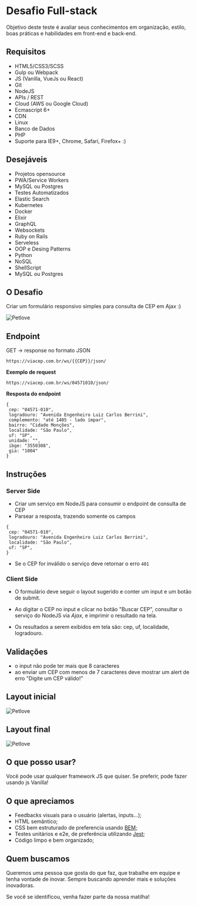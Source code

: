# Desafio Full-stack

Objetivo deste teste é avaliar seus conhecimentos em organização, estilo, boas práticas e habilidades em front-end e back-end.

## Requisitos

- HTML5/CSS3/SCSS
- Gulp ou Webpack
- JS (Vanilla, VueJs ou React)
- Git
- NodeJS
- APIs / REST
- Cloud (AWS ou Google Cloud)
- Ecmascript 6+
- CDN
- Linux
- Banco de Dados
- PHP
- Suporte para IE9+, Chrome, Safari, Firefox+ :)

## Desejáveis
- Projetos opensource
- PWA/Service Workers
- MySQL ou Postgres
- Testes Automatizados
- Elastic Search
- Kubernetes
- Docker
- Elixir
- GraphQL
- Websockets
- Ruby on Rails
- Serveless
- OOP e Desing Patterns
- Python
- NoSQL
- ShellScript
- MySQL ou Postgres


## O Desafio

Criar um formulário responsivo simples para consulta de CEP em Ajax :)


![Petlove](https://github.com/petlove/code-challenge/blob/master/fullstack/layout_final.gif)

## Endpoint

GET -> response no formato JSON

`https://viacep.com.br/ws/{{CEP}}/json/`

**Exemplo de request**

`https://viacep.com.br/ws/04571010/json/`

**Resposta do endpoint**

```
{
 cep: "04571-010",
 logradouro: "Avenida Engenheiro Luiz Carlos Berrini",
 complemento: "até 1405 - lado ímpar",
 bairro: "Cidade Monções",
 localidade: "São Paulo",
 uf: "SP",
 unidade: "",
 ibge: "3550308",
 gia: "1004"
}
```

## Instruções

### Server Side

- Criar um serviço em NodeJS para consumir o endpoint de consulta de CEP
- Parsear a resposta, trazendo somente os campos
```
{
 cep: "04571-010",
 logradouro: "Avenida Engenheiro Luiz Carlos Berrini",
 localidade: "São Paulo",
 uf: "SP",
}
```

- Se o CEP for inválido o serviço deve retornar o erro `401`

### Client Side

- O formulário deve seguir o layout sugerido e conter um input e um botão de submit.

- Ao digitar o CEP no input e clicar no botão "Buscar CEP", consultar o serviço do NodeJS via *Ajax*, e imprimir o resultado na tela.

- Os resultados a serem exibidos em tela são: cep, uf, localidade, logradouro.


## Validações

- o input não pode ter mais que 8 caracteres
- ao enviar um CEP com menos de 7 caracteres deve mostrar um alert de erro "Digite um CEP válido!"


## Layout inicial
![Petlove](https://github.com/petlove/code-challenge/blob/master/fullstack/layout_tela-inicial.png)

## Layout final
![Petlove](https://github.com/petlove/code-challenge/blob/master/fullstack/layout_tela-final.png)


## O que posso usar?

Você pode usar qualquer framework JS que quiser. Se preferir, pode fazer usando js Vanilla!

## O que apreciamos

- Feedbacks visuais para o usuário (alertas, inputs...);
- HTML semântico;
- CSS bem estruturado de preferencia usando [BEM](http://getbem.com/);
- Testes unitários e e2e, de preferência utilizando [Jest](https://jestjs.io/);
- Código limpo e bem organizado;

## Quem buscamos

Queremos uma pessoa que gosta do que faz, que trabalhe em equipe e tenha vontade de inovar. Sempre buscando aprender mais e soluções inovadoras.

Se você se identificou, venha fazer parte da nossa matilha!
